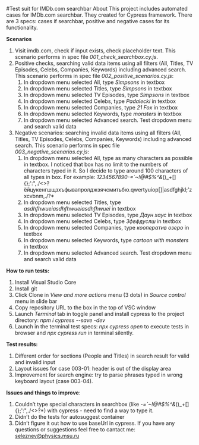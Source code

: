 #Test suit for IMDb.com searchbar
About
This project includes automated cases for IMDb.com searchbar. They created for Cypress framework. There are 3 specs: cases if searchbar, positive and negative cases for its functionality.

**Scenarios**
1. Visit imdb.com, check if input exists, check placeholder text. This scenario performs in spec file *001_check_searchbox.cy.js*.
2. Positive checks, searching valid data items using all filters (All, Titles, TV Episodes, Celebs, Companies, Keywords) including advanced search. This scenario performs in spec file *002_positive_scenarios.cy.js*:
    1. In dropdown menu selected All, type *Simpsons* in textbox
    2. In dropdown menu selected Titles, type *Simpsons* in textbox
    3. In dropdown menu selected TV Episodes, type *Simpsons* in textbox
    4. In dropdown menu selected Celebs, type *Padalecki* in textbox
    5. In dropdown menu selected Companies, type *21 Fox* in textbox
    6. In dropdown menu selected Keywords, type *monsters* in textbox
    7. In dropdown menu selected Advanced search. Test dropdown menu and search valid data
3. Negative scenarios: searching invalid data items using all filters (All, Titles, TV Episodes, Celebs, Companies, Keywords) including advanced search. This scenario performs in spec file *003_negative_scenarios.cy.js*:
    1. In dropdown menu selected All, type as many characters as possible in textbox. I noticed that box has no  limit to the numbers of characters typed in it. So I decide to type around 100 characters of all types in box. For example: *1234567890-=`~!@#$%^&*()_+[]{};':",./<>?ёйцукенгшщзхъфывапролджэячсмитьбю.qwertyuiop[]\|asdfghjkl;’zxcvbnm,./?*
    2. In dropdown menu selected Titles, type *asdhfhwueiasdhfhwueiasdhfhwuei* in textbox
    3. In dropdown menu selected TV Episodes, type  *Даун хаус* in textbox
    4. In dropdown menu selected Celebs, type *Зфвфдуслш* in textbox
    5. In dropdown menu selected Companies, type *кооператив озеро* in textbox
    6. In dropdown menu selected Keywords, type *cartoon with monsters* in textbox
    7. In dropdown menu selected Advanced search. Test dropdown menu and search valid data

**How to run tests:**

1. Install Visual Studio Core
2. Install git
3. Click Clone in *View and more actions* menu (3 dots) in *Source control* menu in slide bar
4. Copy repository URL to the box in the top of VSC window
5. Launch *Terminal* tab in toggle panel and install cypress to the project directory: *npm i cypress --save -dev*
6. Launch in the terminal test specs: *npx cypress open* to execute tests in browser and *npx cypress run* in terminal silently.

**Test results:**

1. Different order for sections (People and Titles) in search result for valid and invalid input
2. Layout issues for case 003-01: header is out of the display area
3. Improvement for search engine: try to parse phrases typed in wrong keyboard layout (case 003-04).

**Issues and things to improve**:

1. Couldn’t type special characters in searchbox (like *-=`~!@#$%^&*()_+[]{};':",./<>?*) with cypress - need to find a way to type it.
2. Didn’t do the tests for autosuggest container
3. Didn’t figure it out how to use baseUrl in cypress.
If you have any questions or suggestions feel free to cantact me: seleznev@physics.msu.ru
